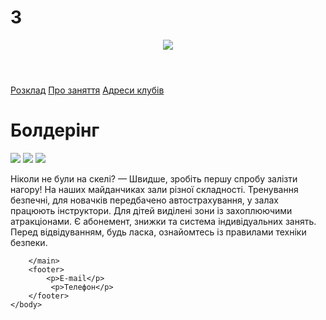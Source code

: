 # 3
<html>
    <head>
        <link rel="stylesheet" href="style.css">
    </head>
    <body>
        <header>
            <img src="/uploads/2020/12/header_0_1609082687.svg">
        </header>
        <main>
            <nav>
             <a href="">Розклад</a>
             <a href="">Про заняття</a>
             <a href="">Адреси клубів</a>
            </nav>
             <h1>Болдерінг</h1>
             <img src="/uploads/2020/12/image1_0_1609082687.png">
             <img src="/uploads/2020/12/image2_0_1609082687.png">
             <img src="/uploads/2020/12/image3_0_1609082687.png">
             <p>Ніколи не були на скелі? — Швидше, зробіть першу спробу залізти нагору! На наших майданчиках зали різної складності. Тренування безпечні, для новачків передбачено автострахування, у залах працюють інструктори. Для дітей виділені зони із захоплюючими атракціонами. Є абонемент, знижки та система індивідуальних занять. Перед відвідуванням, будь ласка, ознайомтесь із правилами техніки безпеки.</p>
             
        </main>
        <footer>
            <p>E-mail</p>
             <p>Телефон</p>
        </footer>
    </body>
</html>
